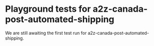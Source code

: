 # Playground tests for a2z-canada-post-automated-shipping
We are still awaiting the first test run for a2z-canada-post-automated-shipping.
